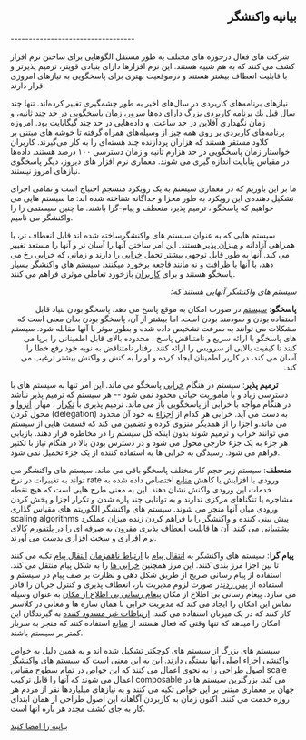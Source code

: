 
<h2 dir="rtl">
بیانیه واكنشگر
</h2>
----------------------------------

<p dir="rtl">

شرکت های فعال درحوزه های مختلف به طور مستقل الگوهایی برای ساختن نرم افزار کشف می کنند که به هم شبیه هستند. این نرم افزارها دارای بنیادی قویتر، ترمیم پذیرتر و با قابلیت انعطاف بیشتر هستند و درموقعیت بهتری برای پاسخگویی به نیازهای امروزی قرار دارند.

</p>

<p dir="rtl">

نیازهای برنامه‌های كاربردی در سال‌های اخیر به طور چشمگیری تغییر كرده‌اند. تنها چند سال قبل یك برنامه كاربردی بزرگ دارای ده‌ها سرور، زمان پاسخگویی در حد چند ثانیه، و زمان نگهداری آفلاین در حد ساعت، و داده‌هایی در حد چند گیگابایت بود. امروزه برنامه‌های كاربردی بر روی همه چیز از وسیله‌های همراه گرفته تا خوشه های مبتنی بر كلاود مستقر هستند كه هزاران پردازنده چند هسته‌ای را به كار می‌گیرند. كاربران خواستار زمان پاسخگویی در حد هزارم ثانیه و زمان دسترسی ۱۰۰ درصد هستند. داده‌ها در مقیاس پتابایت اندازه گیری می شوند. معماری نرم افزار های دیروز، دیگر پاسخگوی نیازهای امروز نیستند.

</p>

<p dir="rtl">

ما بر این باوریم که در معماری سیستم به یک رویکرد منسجم احتیاج است و تمامی اجزای تشکیل دهنده‌ی این رویکرد به طور مجزا و جداگانه شناخته شده اند: ما سیستم هایی می خواهیم که پاسخگو ، ترمیم‌ پذیر، منعطف و پیام-گرا باشند. ما چنین سیستمی را را واکنشگر می نامیم.

</p>

<p dir="rtl">

سیستم هایی که به عنوان سیستم های واکنشگرساخته شده اند قابل انعطاف تر، با همراهی آزاد‌انه و <a href="/glossary#Scalability)">میزان پذیر</a> هستند. این امر ساختن آنها را آسان تر و آنها را مستعد تغییر می کند. آنها به طور قابل توجهی بیشتر تحمل <a href="/glossary#Failure">خرابی</a> را دارند و زمانی که خرابی رخ می دهد، با آنها با ظرافت و نه مانند فاجعه برخورد میکنند. سیستم های واکنشگر  بسیار پاسخگو هستند و برای <a href="/glossary#User">کاربران</a> بازخورد تعاملی موثری فراهم می کنند.

</p>

<p dir="rtl">
<em>
سیستم های واکنشگر آنهایی هستند که:  
</em>
</p>

<p dir="rtl">
<b>پاسخگو</b>: <a href="/glossary#System">سیستم</a> در صورت امکان به موقع پاسخ می دهد. پاسخگو بودن بنیاد قابل استفاده بودن و سودمند بودن است. اما بیشتر از آن، پاسخگو بودن بدان معنی است که مشکلات می توانند به سرعت تشخیص داده شده و بطور موثر با آنها مقابله شود. سیستم های پاسخگو با ارائه سریع و نامتناقض پاسخ ، محدوده بالای قابل اطمینانی را برپا می کنند تا کیفیت بالایی از سرویس را ارائه کنند. رفتار نامتناقض به نوبه خود رفع خطا را آسان می کند، در کاربر اطمینان ایجاد کرده و او را به  کنش و واکنش  بیشتر ترغیب می کند.

</p>


<p dir="rtl">

<b>ترمیم پذیر</b>: سیستم در هنگام <a href="/glossary#Failure">خرابی</a> پاسخگو می ماند.  این امر تنها به سیستم های با دسترسی زیاد و با ماموریت حیاتی  محدود نمی شود -- هر سیستم که ترمیم پذیر نباشد در هنگام مواجه با خرابی از پاسخگویی باز می ماند.  ترمیم پذیری با <a href="/glossary#Replication">تکرار</a> ، مهار،  <a href="/glossary#Isolation">انزوا</a> و محول کردن (delegation) به دست می آید. خرابی هر کدام از <a href="/glossary#Component">اجزاء</a> به خود آن محدود می ماند.و اجزا را از همدیگر منزوی کرده و تضمین می کند که قسمت هایی از سیستم می توانند خراب و ترمیم شوند بدون اینکه کل سیستم را در مخاطره قرار دهند.  بازیابی هر جزء به یک جزء خارجی محول می شود و در دسترس بودن بالا در هنگام نیاز با تکثیر فراهم می شود. رسیدگی به خرابی ها به استفاده کننده از یک جزء تحمیل نمی شود.

</p>

<p dir="rtl">

<b>منعطف</b>: سیستم زیر حجم کار مختلف پاسخگو  باقی می ماند. سیستم های واکنشگر می تواند به تغییرات در نرخ rate  ورودی با افزایش یا کاهش <a href="/glossary#Resource">منابع</a> اختصاص داده شده به خدمات این ورودی واکنش نشان دهند.  این به معنی طرح هایی است  که هیچ نقطه مشاجره  یا تنگناهای مرکزی ندارند و به توانایی چند پاره شدن و تکرار اجزا و پخش کردن ورودی میان آنها منجر می شوند. سیستم های واکنشگر الگوریتم های مقیاس گذاری scaling algorithms پیش بینی کننده و واکنشگر را با فراهم کردن زنده میزان عملکرد پشتیبانی می کنند. آن ها قابلیت <a href="/glossary#Elasticity">انعطاف پذیری</a>  مقرون به صرفه ای را در پلتفورم کالای  نرم افزاری و سخت افزاری بدست می آورند.  

</p>


<p dir="rtl">

<b>پیام گرا</b>: سیستم های واکنشگر به  <a href="/glossary#Message-Driven"> انتقال پیام</a> با <a href="/glossary#Message-Driven"> ارتباط ناهمزمان</a> <a href="/glossary#Asynchronous"> انتقال پیام</a>  تکیه می کنند تا بین اجزا مرز بندی کنند. این مرز همچنین  <a href="/glossary#Failure"> خرابی ها</a> را به شکل پیام منتقل می کند. استفاده از پیام رسانی صریح از طریق شکل دهی و نظارت بر صف پیام در سیستم و استفاده از <a href="/glossary#Back-Pressure"> پس زدن</a>در صورت لزوم مدیریت بار، انعطاف پذیری و کنترل جریان را قادر می سازد. پیغام رسانی بی اطلاع از مکان <a href="/glossary#Location-Transparency"> پیغام رسانی بی اطلاع از مکان</a>  به عنوان وسیله تماس این امکان را ایجاد می کند که مدیریت خرابی با همان سازه ها و معانی در کلاستر کار کنند که در یک میزبان استفاده می کنند.  <a href="/glossary#Non-Blocking"> ارتباطات غیر مسدود کننده</a> به گیرندگان این امکان را میدهد که  تنها وقتی که فعال هستند از  <a href="/glossary#Resource"> منابع</a> استفاده کنند که منجر به سربار کمتر بر سیستم باشند.

</p>

<p dir="rtl">

سیستم های بزرگ از سیستم های  کوچکتر تشکیل شده اند و به همین دلیل به خواص واکنشی اجزاء اصلی آنها بستگی دارند. این به این معنی است که سیستم های واکنشگر اصول طراحی را به نحوی اعمال می کنند که این خواص در تمام سطوح مقیاس scale  اعمال می شوند که آنها را قابل ترکیب composable  می کند. بزرگترین سیستم ها در جهان بر معماری مبتنی بر این خواص تکیه می کنند و به نیازهای میلیاردها نفر از مردم هر روزه خدمت می کنند. اکنون  زمان به کاربردن  آگاهانه  این اصول طراحی از همان ابتدای کار به جای کشف مجدد هر باره  آنها است.

</p>


<p dir="rtl">

<a href="http://www.reactivemanifesto.org/#sign-button"> بیانیه را امضا کنید</a>
</p>

<p dir="rtl">
